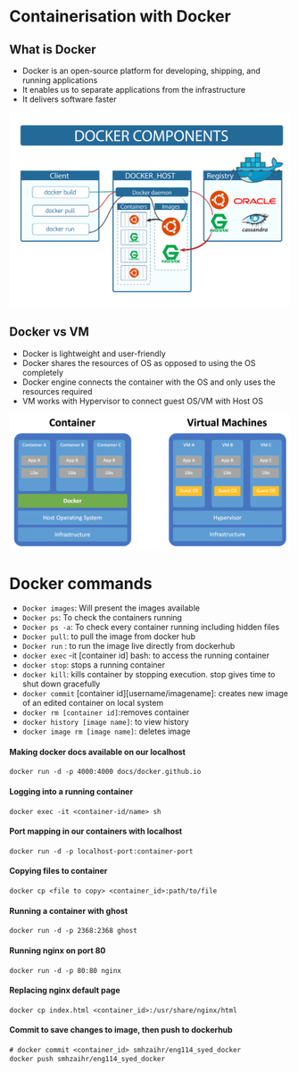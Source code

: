 # Containerisation with Docker

## What is Docker
- Docker is an open-source platform for developing, shipping, and running applications
- It enables us to separate applications from the infrastructure
- It delivers software faster

![docker](docker.png)

## Docker vs VM 
- Docker is lightweight and user-friendly
- Docker shares the resources of OS as opposed to using the OS completely
- Docker engine connects the container with the OS and only uses the resources required
- VM works with Hypervisor to connect guest OS/VM with Host OS

![container-vs-vm](container-vs-vm.png)

# Docker commands
- `Docker images`: Will present the images available
- `Docker ps`: To check the containers running
- `Docker ps -a`: To check every container running including hidden files
- `Docker pull`: to pull the image from docker hub
- `Docker run` : to run the image live directly from dockerhub
- `docker exec` -it [container id] bash: to access the running container
- `docker stop`: stops a running container
- `docker kill`: kills container by stopping execution. stop gives time to shut down gracefully
- `docker commit` [container id][username/imagename]: creates new image of an edited container on local system
- `docker rm [container id]`:removes container 
- `docker history [image name]`: to view history 
- `docker image rm [image name]`: deletes image 

#### Making docker docs available on our localhost 

```
docker run -d -p 4000:4000 docs/docker.github.io 
```

#### Logging into a running container 

```
docker exec -it <container-id/name> sh

```
#### Port mapping in our containers with localhost 
```
docker run -d -p localhost-port:container-port

```
#### Copying files to container 
```
docker cp <file to copy> <container_id>:path/to/file

```
#### Running a container with ghost
```
docker run -d -p 2368:2368 ghost 
```

#### Running nginx on port 80 
```
docker run -d -p 80:80 nginx 
```
#### Replacing nginx default page 

```
docker cp index.html <container_id>:/usr/share/nginx/html
```
#### Commit to save changes to image, then push to dockerhub 
```
# docker commit <container_id> smhzaihr/eng114_syed_docker
docker push smhzaihr/eng114_syed_docker

